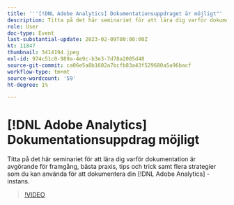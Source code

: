 ```yaml
---
title: '''[!DNL Adobe Analytics] Dokumentationsuppdraget är möjligt"'
description: Titta på det här seminariet för att lära dig varför dokumentation är avgörande för framgång, bästa praxis, tips och trick samt flera strategier som du kan använda för att dokumentera din [!DNL Adobe Analytics] -instans. Juni 2022
role: User
doc-type: Event
last-substantial-update: 2023-02-09T00:00:00Z
kt: 11847
thumbnail: 3414194.jpeg
exl-id: 974c51c0-989a-4e9c-b3e3-7d78a2005d48
source-git-commit: ca06e5a8b1602a7bcfb83a43f529680a5a96bacf
workflow-type: tm+mt
source-wordcount: '59'
ht-degree: 1%

---
```


# [!DNL Adobe Analytics] Dokumentationsuppdrag möjligt

Titta på det här seminariet för att lära dig varför dokumentation är avgörande för framgång, bästa praxis, tips och trick samt flera strategier som du kan använda för att dokumentera din [!DNL Adobe Analytics] -instans.

>[!VIDEO](https://video.tv.adobe.com/v/3414194/?quality=12&learn=on)
